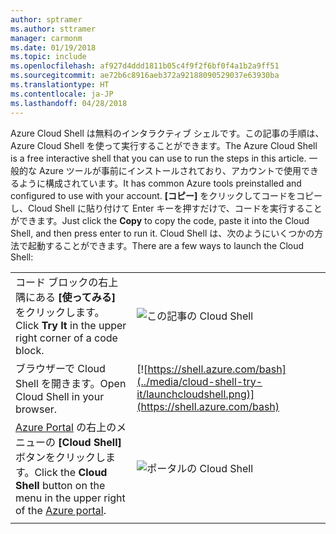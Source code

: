 ```yaml
---
author: sptramer
ms.author: sttramer
manager: carmonm
ms.date: 01/19/2018
ms.topic: include
ms.openlocfilehash: af927d4ddd1811b05c4f9f2f6bf0f4a1b2a9ff51
ms.sourcegitcommit: ae72b6c8916aeb372a92188090529037e63930ba
ms.translationtype: HT
ms.contentlocale: ja-JP
ms.lasthandoff: 04/28/2018
---
```

<span data-ttu-id="b6b05-101">Azure Cloud Shell は無料のインタラクティブ シェルです。この記事の手順は、Azure Cloud Shell を使って実行することができます。</span><span class="sxs-lookup"><span data-stu-id="b6b05-101">The Azure Cloud Shell is a free interactive shell that you can use to run the steps in this article.</span></span> <span data-ttu-id="b6b05-102">一般的な Azure ツールが事前にインストールされており、アカウントで使用できるように構成されています。</span><span class="sxs-lookup"><span data-stu-id="b6b05-102">It has common Azure tools preinstalled and configured to use with your account.</span></span> <span data-ttu-id="b6b05-103">**[コピー]** をクリックしてコードをコピーし、Cloud Shell に貼り付けて Enter キーを押すだけで、コードを実行することができます。</span><span class="sxs-lookup"><span data-stu-id="b6b05-103">Just click the **Copy** to copy the code, paste it into the Cloud Shell, and then press enter to run it.</span></span>  <span data-ttu-id="b6b05-104">Cloud Shell は、次のようにいくつかの方法で起動することができます。</span><span class="sxs-lookup"><span data-stu-id="b6b05-104">There are a few ways to launch the Cloud Shell:</span></span>

|  |   |
|-----------------------------------------------|---|
| <span data-ttu-id="b6b05-105">コード ブロックの右上隅にある **[使ってみる]** をクリックします。</span><span class="sxs-lookup"><span data-stu-id="b6b05-105">Click **Try It** in the upper right corner of a code block.</span></span> | ![この記事の Cloud Shell](../media/cloud-shell-try-it/cli-try-it.png) |
| <span data-ttu-id="b6b05-107">ブラウザーで Cloud Shell を開きます。</span><span class="sxs-lookup"><span data-stu-id="b6b05-107">Open Cloud Shell in your browser.</span></span> | [![https://shell.azure.com/bash](../media/cloud-shell-try-it/launchcloudshell.png)](https://shell.azure.com/bash) |
| <span data-ttu-id="b6b05-108">[Azure Portal](https://portal.azure.com) の右上のメニューの **[Cloud Shell]** ボタンをクリックします。</span><span class="sxs-lookup"><span data-stu-id="b6b05-108">Click the **Cloud Shell** button on the menu in the upper right of the [Azure portal](https://portal.azure.com).</span></span> |    ![ポータルの Cloud Shell](../media/cloud-shell-try-it/cloud-shell-menu.png) |
|  |  |

